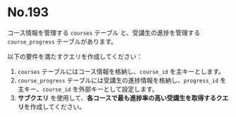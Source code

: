 # No.193

コース情報を管理する `courses` テーブル と、受講生の進捗を管理する `course_progress` テーブルがあります。

以下の要件を満たすクエリを作成してください：

1. `courses` テーブルにはコース情報を格納し、`course_id` を主キーとします。
2. `course_progress` テーブルには受講生の進捗情報を格納し、`progress_id` を主キー、`course_id` を外部キーとして設定します。
3. **サブクエリ** を使用して、**各コースで最も進捗率の高い受講生を取得するクエリ**を作成してください。
